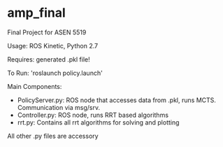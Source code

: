 # amp_final
Final Project for ASEN 5519

Usage: ROS Kinetic, Python 2.7

Requires: generated .pkl file!

To Run: 'roslaunch policy.launch'

Main Components:

- PolicyServer.py: ROS node that accesses data from .pkl, runs MCTS. Communication via msg/srv.
- Controller.py: ROS node, runs RRT based algorithms
- rrt.py: Contains all rrt algorithms for solving and plotting

All other .py files are accessory

